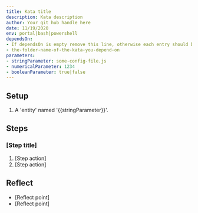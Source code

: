 ```yaml
---
title: Kata title
description: Kata description
author: Your git hub handle here
date: 11/19/2020
env: portal|bash|powershell
dependsOn:
- If dependsOn is empty remove this line, otherwise each entry should be in the below format.
- the-folder-name-of-the-kata-you-depend-on
parameters:
- stringParameter: some-config-file.js
- numericalParameter: 1234
- booleanParameter: true|false
---
```


## Setup

1. A 'entity' named '{{stringParameter}}'.

## Steps

### [Step title] 
1. [Step action]
2. [Step action]

## Reflect
- [Reflect point]
- [Reflect point]
